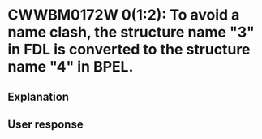 # CWWBM0172W 0(1:2): To avoid a name clash, the structure name "3" in FDL is converted to the structure name "4" in BPEL.

## Explanation

## User response